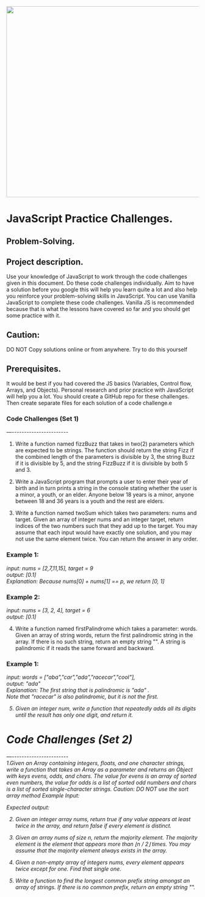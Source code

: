<img src="https://media.istockphoto.com/id/537331500/photo/programming-code-abstract-technology-background-of-software-deve.jpg?s=612x612&w=0&k=20&c=jlYes8ZfnCmD0lLn-vKvzQoKXrWaEcVypHnB5MuO-g8="  height="500"  width="860"/>





 # JavaScript Practice Challenges.

## Problem-Solving.


## Project description.
Use your knowledge of JavaScript to work through the code challenges given in this document. Do these code challenges individually. Aim to have a solution before you google this will help you learn quite a lot and also help you reinforce your problem-solving skills in JavaScript.
You can use Vanilla JavaScript to complete these code challenges. Vanilla JS is recommended because that is what the lessons have covered so far and you should get some practice with it. 


## Caution:
DO NOT Copy solutions online or from anywhere. 
Try to do this yourself 

## Prerequisites.
It would be best if you had covered the JS basics (Variables, Control flow, Arrays, and Objects).
Personal research and prior practice with JavaScript will help you a lot.
You should create a GitHub repo for these challenges. Then create separate files for each solution of a code challenge.e



### Code Challenges (Set 1)
—-----------------------
1. Write a function named fizzBuzz that takes in two(2) parameters which are expected to be strings. The function should return the string Fizz if the combined length of the parameters is divisible by 3, the string Buzz if it is divisible by 5, and the string FizzBuzz if it is divisible by both 5 and 3.

2. Write a JavaScript program that prompts a user to enter their year of birth and in turn prints a string in the console stating whether the user is a minor, a youth, or an elder.  Anyone below 18 years is a minor, anyone between 18 and 36 years is a youth and the rest are elders.

3. Write a function named twoSum which takes two parameters: nums and target. Given an array of integer nums and an integer target, return indices of the two numbers such that they add up to the target. You may assume that each input would have exactly one solution, and you may not use the same element twice.
You can return the answer in any order.

### Example 1:
<em>input: nums = [2,7,11,15], target = 9 </em> <br>
<em>output: [0.1] </em><br>
<em>Explanation: Because nums[0] + nums[1] == p, we return [0, 1] </em><br>
### Example 2:
<em>input: nums = [3, 2, 4], target = 6</em> <br>
<em>output: [0.1] </em><br>


4. Write a function named firstPalindrome which takes a parameter: words. Given an array of string words, return the first palindromic string in the array. If there is no such string, return an empty string "".
A string is palindromic if it reads the same forward and backward.<br>
### Example 1:
<em>input: words = ["aba","car","ada","racecar","cool"], </em> <br>
<em>output: "ada" </em><br>
<em>Explanation: The first string that is palindromic is "ada" . <br>
Note that "racecar" is also palindromic, but it is not the first.

5. Given an integer num, write a function that repeatedly adds all its digits until the result has only one digit, and return it.

# Code Challenges (Set 2)
—----------------------- <br>
1.Given an Array containing integers, floats, and one character strings, write a function that takes an Array as a parameter and returns an Object with keys evens, odds, and chars. The value for evens is an array of sorted even numbers, the value for odds is a list of sorted odd numbers and chars is a list of sorted single-character strings.
Caution: DO NOT use the sort array method
Example Input:

Expected output:

2. Given an integer array nums, return true if any value appears at least twice in the array, and return false if every element is distinct.


3. Given an array nums of size n, return the majority element. The majority element is the element that appears more than ⌊n / 2⌋ times. You may assume that the majority element always exists in the array.



4. Given a non-empty array of integers nums, every element appears twice except for one. Find that single one.



5. Write a function to find the longest common prefix string amongst an array of strings. If there is no common prefix, return an empty string "".








